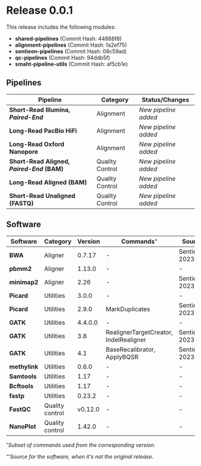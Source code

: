 
# Release 0.0.1

This release includes the following modules:

- **shared-pipelines** (Commit Hash: 44888f8)
- **alignment-pipelines** (Commit Hash: fa2ef75)
- **sentieon-pipelines** (Commit Hash: 08c59ad)
- **qc-pipelines** (Commit Hash: 94ddb5f)
- **smaht-pipeline-utils** (Commit Hash: af5cb1e)

## Pipelines

| Pipeline                                   | Category                              | Status/Changes                              |
|--------------------------------------------|---------------------------------------|---------------------------------------------|
| **Short-Read Illumina, _Paired-End_**      | Alignment                             | *New pipeline added*                        |
| **Long-Read PacBio HiFi**                  | Alignment                             | *New pipeline added*                        |
| **Long-Read Oxford Nanopore**              | Alignment                             | *New pipeline added*                        |
| **Short-Read Aligned, _Paired-End_ (BAM)** | Quality Control                       | *New pipeline added*                        |
| **Long-Read Aligned (BAM)**                | Quality Control                       | *New pipeline added*                        |
| **Short-Read Unaligned (FASTQ)**           | Quality Control                       | *New pipeline added*                        |

## Software

| Software         | Category                      | Version      | Commands<sup><sub>*</sub></sup>                  | Source<sup><sub>**</sub></sup> |
|------------------|-------------------------------|--------------|--------------------------------------------------|----------------------|
| **BWA**          | Aligner                       | 0.7.17       | -                                                | Sentieon 202308.01   |
| **pbmm2**        | Aligner                       | 1.13.0       | -                                                | -                    |
| **minimap2**     | Aligner                       | 2.26         | -                                                | Sentieon 202308.01   |
| **Picard**       | Utilities                     | 3.0.0        | -                                                | -                    |
| **Picard**       | Utilities                     | 2.9.0        | MarkDuplicates                                   | Sentieon 202308.01   |
| **GATK**         | Utilities                     | 4.4.0.0      | -                                                | -                    |
| **GATK**         | Utilities                     | 3.8          | RealignerTargetCreator, IndelRealigner           | Sentieon 202308.01   |
| **GATK**         | Utilities                     | 4.1          | BaseRecalibrator, ApplyBQSR                      | Sentieon 202308.01   |
| **methylink**    | Utilities                     | 0.6.0        | -                                                | -                    |
| **Samtools**     | Utilities                     | 1.17         | -                                                | -                    |
| **Bcftools**     | Utilities                     | 1.17         | -                                                | -                    |
| **fastp**        | Utilities                     | 0.23.2       | -                                                | -                    |
| **FastQC**       | Quality control               | v0.12.0      | -                                                | -                    |
| **NanoPlot**     | Quality control               | 1.42.0       | -                                                | -                    |

_<sup><sub>*</sub></sup>Subset of commands used from the corresponding version._

_<sup><sub>**</sub></sup>Source for the software, when it's not the original release._